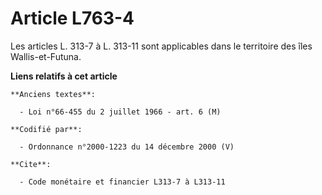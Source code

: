 # Article L763-4

Les articles L. 313-7 à L. 313-11 sont applicables dans le territoire des îles Wallis-et-Futuna.

**Liens relatifs à cet article**

	**Anciens textes**:

	  - Loi n°66-455 du 2 juillet 1966 - art. 6 (M)

	**Codifié par**:

	  - Ordonnance n°2000-1223 du 14 décembre 2000 (V)

	**Cite**:

	  - Code monétaire et financier L313-7 à L313-11
